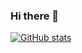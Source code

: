 ### Hi there 👋

<!--
**dhruva71/dhruva71** is a ✨ _special_ ✨ repository because its `README.md` (this file) appears on your GitHub profile.

Here are some ideas to get you started:

- 🔭 I’m currently working on ...
- 🌱 I’m currently learning ...
- 👯 I’m looking to collaborate on ...
- 🤔 I’m looking for help with ...
- 💬 Ask me about ...
- 📫 How to reach me: ...
- 😄 Pronouns: ...
- ⚡ Fun fact: ...
-->

[![GitHub stats](https://github-readme-stats-six-tan-78.vercel.app/api?username=dhruva71)](https://github.com/anuraghazra/github-readme-stats)
